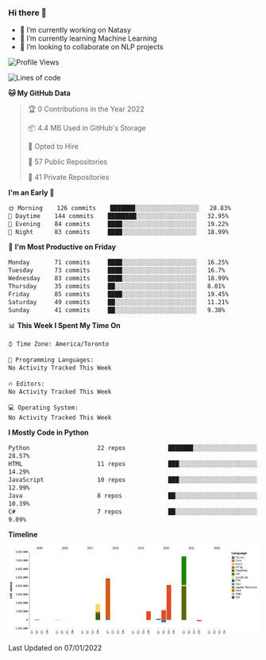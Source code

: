 ### Hi there 👋

<!--
**disooqi/disooqi** is a ✨ _special_ ✨ repository because its `README.md` (this file) appears on your GitHub profile.
-->
- 🔭 I’m currently working on Natasy
- 🌱 I’m currently learning Machine Learning
- 👯 I’m looking to collaborate on NLP projects
<!--
- 🤔 I’m looking for help with ...
- 💬 Ask me about ...
- 📫 How to reach me: http://mohamed.eldesouki.ca
- 😄 Pronouns: ...
- ⚡ Fun fact: ...
-->

<!--START_SECTION:waka-->
![Profile Views](http://img.shields.io/badge/Profile%20Views-3-blue)

![Lines of code](https://img.shields.io/badge/From%20Hello%20World%20I%27ve%20Written-18%20Million%20lines%20of%20code-blue)

**🐱 My GitHub Data** 

> 🏆 0 Contributions in the Year 2022
 > 
> 📦 4.4 MB Used in GitHub's Storage 
 > 
> 💼 Opted to Hire
 > 
> 📜 57 Public Repositories 
 > 
> 🔑 41 Private Repositories  
 > 
**I'm an Early 🐤** 

```text
🌞 Morning    126 commits    ███████░░░░░░░░░░░░░░░░░░   28.83% 
🌆 Daytime    144 commits    ████████░░░░░░░░░░░░░░░░░   32.95% 
🌃 Evening    84 commits     ████░░░░░░░░░░░░░░░░░░░░░   19.22% 
🌙 Night      83 commits     ████░░░░░░░░░░░░░░░░░░░░░   18.99%

```
📅 **I'm Most Productive on Friday** 

```text
Monday       71 commits     ████░░░░░░░░░░░░░░░░░░░░░   16.25% 
Tuesday      73 commits     ████░░░░░░░░░░░░░░░░░░░░░   16.7% 
Wednesday    83 commits     ████░░░░░░░░░░░░░░░░░░░░░   18.99% 
Thursday     35 commits     ██░░░░░░░░░░░░░░░░░░░░░░░   8.01% 
Friday       85 commits     ████░░░░░░░░░░░░░░░░░░░░░   19.45% 
Saturday     49 commits     ██░░░░░░░░░░░░░░░░░░░░░░░   11.21% 
Sunday       41 commits     ██░░░░░░░░░░░░░░░░░░░░░░░   9.38%

```


📊 **This Week I Spent My Time On** 

```text
⌚︎ Time Zone: America/Toronto

💬 Programming Languages: 
No Activity Tracked This Week

🔥 Editors: 
No Activity Tracked This Week

💻 Operating System: 
No Activity Tracked This Week

```

**I Mostly Code in Python** 

```text
Python                   22 repos            ███████░░░░░░░░░░░░░░░░░░   28.57% 
HTML                     11 repos            ███░░░░░░░░░░░░░░░░░░░░░░   14.29% 
JavaScript               10 repos            ███░░░░░░░░░░░░░░░░░░░░░░   12.99% 
Java                     8 repos             ██░░░░░░░░░░░░░░░░░░░░░░░   10.39% 
C#                       7 repos             ██░░░░░░░░░░░░░░░░░░░░░░░   9.09%

```


**Timeline**

![Chart not found](https://raw.githubusercontent.com/disooqi/disooqi/master/charts/bar_graph.png) 


 Last Updated on 07/01/2022
<!--END_SECTION:waka-->

